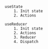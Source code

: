     useState
    	1. Init state
    	2. Actions

    useReducer
    	1. Init state
    	2. Actions
    	3. Reducer
    	4. Dispatch
